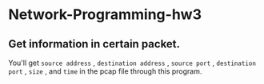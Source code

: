 # Network-Programming-hw3
## Get information in certain packet.
You'll get `source address` , `destination address` , `source port` , `destination port` , `size` , and `time` in the pcap file through this program.
